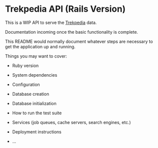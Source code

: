 # Trekpedia API (Rails Version)

This is a WIP API to serve the [Trekpedia][trekpedia] data.

Documentation incoming once the basic functionality is complete.

This README would normally document whatever steps are necessary to get the
application up and running.

Things you may want to cover:

* Ruby version

* System dependencies

* Configuration

* Database creation

* Database initialization

* How to run the test suite

* Services (job queues, cache servers, search engines, etc.)

* Deployment instructions

* ...

[trekpedia]: https://github.com/gnramsay/trekpedia
